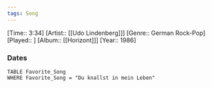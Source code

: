 ```yaml
---
tags: Song  
---
```

[Time:: 3:34]
[Artist:: [[Udo Lindenberg]]]
[Genre:: German Rock-Pop]
[Played:: ]
[Album:: [[Horizont]]]
[Year:: 1986]
### Dates
````dataview
TABLE Favorite_Song
WHERE Favorite_Song = "Du knallst in mein Leben"
````